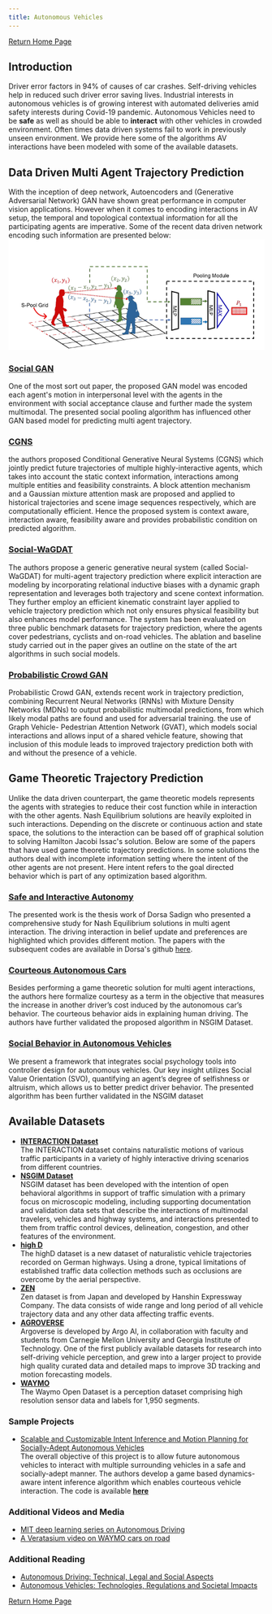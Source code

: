 ```yaml
---
title: Autonomous Vehicles
---
```


[Return Home Page](../index.md)
## Introduction
Driver error factors in 94% of causes of car crashes. Self-driving vehicles help in reduced such driver error saving lives. 
Industrial interests in autonomous vehicles is of growing interest with automated deliveries amid safety interests during Covid-19 pandemic.
Autonomous Vehicles need to be **safe** as well as should be able to **interact** with other vehicles in crowded environment.
Often times data driven systems fail to work in previously unseen environment. 
We provide here some of the algorithms AV interactions have been modeled with some of the available datasets.

## Data Driven Multi Agent Trajectory Prediction
With the inception of deep network, Autoencoders and (Generative Adversarial Network) GAN have shown great performance in computer vision applications. 
However when it comes to encoding interactions in AV setup, the temporal and topological contextual information for all the participating agents are imperative.
Some of the recent data driven network encoding such information are presented below:
![Socgan](https://github.com/ASU-RISE-Lab/RISE_HRI_Toolkit.io/blob/main/Applications/figures/social_gan.png)
### [Social GAN](https://openaccess.thecvf.com/content_cvpr_2018/html/Gupta_Social_GAN_Socially_CVPR_2018_paper.html)
One of the most sort out paper, the proposed GAN model was encoded each agent's motion in interpersonal level with the agents in the environment with social acceptance clause and further made the system multimodal.
The presented social pooling algorithm has influenced other GAN based model for predicting multi agent trajectory.

### [CGNS](https://ieeexplore.ieee.org/abstract/document/8967822)
the authors proposed Conditional Generative Neural Systems (CGNS) which jointly predict future trajectories of multiple highly-interactive agents, which takes into account the static context information, interactions among multiple entities and feasibility constraints.
A block attention mechanism and a Gaussian mixture attention mask are proposed and applied to historical trajectories and scene image sequences respectively, which are computationally efficient.
Hence the proposed system is context aware, interaction aware, feasibility aware and provides probabilistic condition on predicted algorithm. 

### [Social-WaGDAT](https://arxiv.org/abs/2002.06241)
The authors propose a generic generative neural system (called Social-WaGDAT) for multi-agent trajectory prediction where explicit interaction are modeling by incorporating relational inductive biases with a dynamic graph representation and leverages both trajectory and scene context information. 
They further employ an efficient kinematic constraint layer applied to vehicle trajectory prediction which not only ensures physical feasibility but also enhances model performance. 
The system has been evaluated on three public benchmark datasets for trajectory prediction, where the agents cover pedestrians, cyclists and on-road vehicles. 
The ablation and baseline study carried out in the paper gives an outline on the state of the art algorithms in such social models.

### [Probabilistic Crowd GAN](https://ieeexplore.ieee.org/abstract/document/9123560)
Probabilistic Crowd GAN, extends recent work in trajectory prediction, combining Recurrent Neural Networks (RNNs) with Mixture Density Networks (MDNs) to output probabilistic multimodal predictions, from which likely modal paths are found and used for adversarial training.
the use of Graph Vehicle- Pedestrian Attention Network (GVAT), which models social interactions and allows input of a shared vehicle feature, showing that inclusion of this module leads to improved trajectory prediction both with and without the presence of a vehicle.


## Game Theoretic Trajectory Prediction
Unlike the data driven counterpart, the game theoretic models represents the agents with strategies to reduce their cost function while in interaction with the other agents.
Nash Equilibrium solutions are heavily exploited in such interactions. Depending on the discrete or continuous action and state space, the solutions to the interaction can be based off of graphical solution to solving Hamilton Jacobi Issac's solution.
Below are some of the papers that have used game theoretic trajectory predictions. In some solutions the authors deal with incomplete information setting where the intent of the other agents are not present. Here intent refers to the goal directed behavior which is part of any optimization based algorithm. 

### [Safe and Interactive Autonomy](https://www2.eecs.berkeley.edu/Pubs/TechRpts/2017/EECS-2017-143.pdf)
The presented work is the thesis work of Dorsa Sadign who presented a comprehensive study for Nash Equilibrium solutions in multi agent interaction. The driving interaction in belief update and preferences are highlighted which provides different motion. 
The papers with the subsequent codes are available in Dorsa's github [here](https://github.com/dsadigh). 

### [Courteous Autonomous Cars](https://ieeexplore.ieee.org/stamp/stamp.jsp?arnumber=8593969)
Besides performing a game theoretic solution for multi agent interactions, the authors here  formalize courtesy as a
term in the objective that measures the increase in another
driver’s cost induced by the autonomous car’s behavior. The courteous behavior aids in explaining human driving. The authors have further validated the proposed algorithm in NSGIM Dataset.

### [Social Behavior in Autonomous Vehicles](https://www.pnas.org/doi/10.1073/pnas.1820676116)
We present a framework that integrates social psychology tools into controller design for autonomous vehicles. Our key insight utilizes Social Value Orientation (SVO), quantifying an agent’s degree of selfishness or altruism, which allows us to better predict driver behavior.
The presented algorithm has been further validated in the NSGIM dataset

 
## Available Datasets
* [**INTERACTION Dataset**](https://interaction-dataset.com/)\
The INTERACTION dataset contains naturalistic motions of various traffic participants in a variety of highly interactive driving scenarios from different countries. 
* [**NSGIM Dataset**](https://ops.fhwa.dot.gov/trafficanalysistools/ngsim.htm)\
NSGIM dataset has been developed with the intention of open behavioral algorithms in support of traffic simulation with a primary focus on microscopic modeling, including supporting documentation and validation data sets that describe the interactions of multimodal travelers, vehicles and highway systems, and interactions presented to them from traffic control devices, delineation, congestion, and other features of the environment.
* [**high D**](https://www.highd-dataset.com/)\
The highD dataset is a new dataset of naturalistic vehicle trajectories recorded on German highways. Using a drone, typical limitations of established traffic data collection methods such as occlusions are overcome by the aerial perspective.
* [**ZEN**](https://zen-traffic-data.net/english/outline/dataset.html)\
Zen dataset is from Japan and developed by Hanshin Expressway Company. The data consists of wide range and long period of all vehicle trajectory data and any other data affecting traffic events.
* [**AGROVERSE**](https://www.argoverse.org/)\
Argoverse is developed by Argo AI, in collaboration with faculty and students from Carnegie Mellon University and Georgia Institute of Technology. One of the first publicly available datasets for research into self-driving vehicle perception, and grew into a larger project to provide high quality curated data and detailed maps to improve 3D tracking and motion forecasting models.
* [**WAYMO**](https://waymo.com/intl/en_us/dataset-download-terms/)\
The Waymo Open Dataset is a perception dataset comprising high resolution sensor data and labels for 1,950 segments.


### Sample Projects
* [Scalable and Customizable Intent Inference and Motion Planning for Socially-Adept Autonomous Vehicles](https://home.riselab.info/nri.html)\
The overall objective of this project is to allow future autonomous vehicles to interact with multiple surrounding vehicles in a safe and socially-adept manner. 
The authors develop a game based dynamics-aware intent inference algorithm which enables courteous vehicle interaction.
The code is available [**here**](https://github.com/sunamatya/SocialGracefullnessTIV)
 
### Additional Videos and Media
+ [MIT deep learning series on Autonomous Driving](https://deeplearning.mit.edu/)
+ [A Veratasium video on WAYMO cars on road](https://www.youtube.com/watch?v=yjztvddhZmI)

### Additional Reading
+ [Autonomous Driving: Technical, Legal and Social Aspects](https://www.google.com/books/edition/Autonomous_Driving/HdtCDwAAQBAJ?hl=en&gbpv=1)
+ [Autonomous Vehicles: Technologies, Regulations and Societal Impacts](https://www.google.com/books/edition/Autonomous_Vehicles/BggWEAAAQBAJ?hl=en&gbpv=1&dq=autonomous+vehicles&printsec=frontcover)

[Return Home Page](../index.md)
